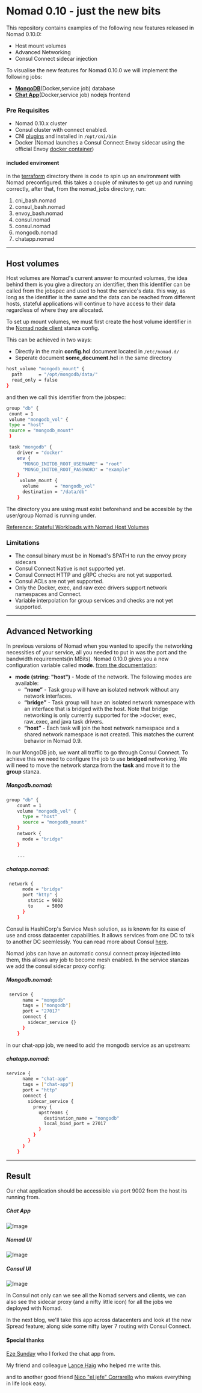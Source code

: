 # Nomad 0.10 - just the new bits

This repository contains examples of the following new features released in Nomad 0.10.0:

* Host mount volumes
* Advanced Networking
* Consul Connect sidecar injection


To visualise the new features for Nomad 0.10.0 we will implement the following jobs:

* [**MongoDB**](https://hub.docker.com/_/mongo)(Docker,service job) database
* [**Chat App**](https://github.com/GuyBarros/anonymouse-realtime-chat-app)(Docker,service job) nodejs frontend

### Pre Requisites

* Nomad 0.10.x cluster
* Consul cluster with connect enabled.
* CNI [plugins](https://github.com/containernetworking/plugins/releases/tag/v0.8.2) and installed in `/opt/cni/bin`
* Docker (Nomad launches a Consul Connect Envoy sidecar using the official Envoy [docker container](https://hub.docker.com/u/envoyproxy))

#### included enviroment

in the [terraform](./terraform/) directory there is code to spin up an environment with Nomad preconfigured. this takes a couple of minutes to get up and running correctly, after that, from the nomad_jobs directory, run:


   1. cni_bash.nomad
   2. consul_bash.nomad
   3. envoy_bash.nomad
   4. consul.nomad
   5. consul.nomad
   6. mongodb.nomad
   7. chatapp.nomad


---

## Host volumes

Host volumes are Nomad's current answer to mounted volumes, the idea behind them is you give a directory an identifier, then this identifier can be called from the jobspec and used to host the service's data. this way, as long as the identifier is the same and the data can be reached from different hosts, stateful applications will continue to have access to their data regardless of where they are allocated.

To set up mount volumes, we must first create the host volume identifier in the [Nomad node client](https://www.nomadproject.io/docs/configuration/client.html#host_volume-stanza) stanza config.

This can be achieved in two ways:

* Directly in the main **config.hcl** document located in `/etc/nomad.d/`
* Seperate document **some_document.hcl** in the same directory

```bash
host_volume "mongodb_mount" {
  path      = "/opt/mongodb/data/"
  read_only = false
}
```

and then we call this identifier from the jobspec:

```bash
group "db" {
 count = 1
 volume "mongodb_vol" {
 type = "host"
 source = "mongodb_mount"
 }

 task "mongodb" {
    driver = "docker"
    env {
      "MONGO_INITDB_ROOT_USERNAME" = "root"
      "MONGO_INITDB_ROOT_PASSWORD" = "example"
    }
     volume_mount {
      volume      = "mongodb_vol"
      destination = "/data/db"
    }
```

The directory you are using must exist beforehand and be accesible by the user/group Nomad is running under.

[Reference: Stateful Workloads with Nomad Host Volumes](https://www.nomadproject.io/guides/stateful-workloads/host-volumes.html)

### Limitations

* The consul binary must be in Nomad's $PATH to run the envoy proxy sidecars
* Consul Connect Native is not supported yet.
* Consul Connect HTTP and gRPC checks are not yet supported.
* Consul ACLs are not yet supported.
* Only the Docker, exec, and raw exec drivers support network namespaces and Connect.
* Variable interpolation for group services and checks are not yet supported.

---

## Advanced Networking

In previous versions of Nomad when you wanted to specify the networking necessities of your service, all you needed to put in was the port and the bandwidth requirements(in MBits).
Nomad 0.10.0 gives you a new configuration variable called **mode**. [from the documentation](https://www.nomadproject.io/docs/job-specification/network.html#network-parameters):


* **mode (string: "host")** - Mode of the network. The following modes are available:
  - **“none”** - Task group will have an isolated network without any network interfaces.
  - **“bridge”** - Task group will have an isolated network namespace with an interface that is bridged with the host. Note that bridge networking is only currently supported for the >docker, exec, raw_exec, and java task drivers.
  - **“host”** - Each task will join the host network namespace and a shared network namespace is not created. This matches the current behavior in Nomad 0.9.


In our MongoDB job, we want all traffic to go through Consul Connect. To achieve this we need to configure the job to use **bridged** networking. We will need to move the network stanza from the **task** and move it to the **group** stanza.

##### Mongodb.nomad:
```bash
group "db" {
    count = 1
    volume "mongodb_vol" {
      type = "host"
      source = "mongodb_mount"
    }
    network {
      mode = "bridge"
    }

    ...
```

##### chatapp.nomad:
```bash
 network {
      mode = "bridge"
      port "http" {
        static = 9002
        to     = 5000
      }
    }
```
Consul is HashiCorp's Service Mesh solution, as is known for its ease of use and cross datacenter capabilities. It allows services from one DC to talk to another DC seemlessly. You can read more about Consul [here](https://www.consul.io/mesh.html).

Nomad jobs can have an automatic consul connect proxy injected into them, this allows any job to become mesh enabled. In the service stanzas we add the consul sidecar proxy config:

##### Mongodb.nomad:

```bash
 service {
      name = "mongodb"
      tags = ["mongodb"]
      port = "27017"
      connect {
        sidecar_service {}
      }
    }
```

in our chat-app job, we need to add the mongodb service as an upstream:

##### chatapp.nomad:

```bash
service {
      name = "chat-app"
      tags = ["chat-app"]
      port = "http"
      connect {
        sidecar_service {
          proxy {
            upstreams {
              destination_name = "mongodb"
              local_bind_port = 27017
            }
          }
        }
      }
    }

```



---

## Result

Our chat application should be accessible via port 9002 from the host its running from.

##### Chat App
![Image](./assets/chat_screenshot.jpg)

##### Nomad UI
![Image](./assets/nomad_screenshot.jpg)

##### Consul UI
![Image](./assets/consul_screenshot.jpg)

In Consul not only can we see all the Nomad servers and clients, we can also see the sidecar proxy (and a nifty little icon) for all the jobs we deployed with Nomad.

In the next blog, we'll take this app across datacenters and look at the new Spread feature; along side some nifty layer 7 routing with Consul Connect. 

#### Special thanks

[Eze Sunday](https://github.com/ezesundayeze/anonymouse-realtime-chat-app) who I forked the chat app from.

My friend and colleague [Lance Haig](https://github.com/lhaig/) who helped me write this.

and to another good friend [Nico "el jefe" Corrarello](https://github.com/ncorrare/) who makes everything in life look easy.






